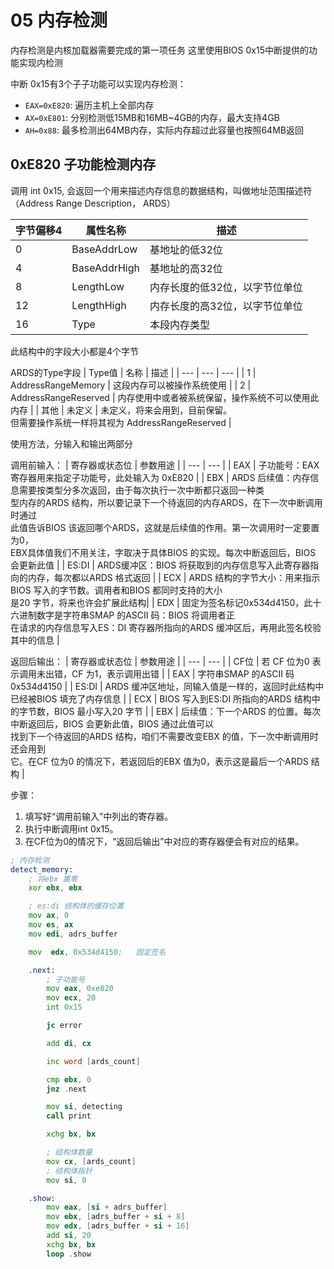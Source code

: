 # 05 内存检测

内存检测是内核加载器需要完成的第一项任务
这里使用BIOS 0x15中断提供的功能实现内检测

中断 0x15有3个子子功能可以实现内存检测：
- `EAX=0xE820`: 遍历主机上全部内存
- `AX=0xE801`: 分别检测低15MB和16MB~4GB的内存，最大支持4GB
- `AH=0x88`: 最多检测出64MB内存，实际内存超过此容量也按照64MB返回

## 0xE820 子功能检测内存

调用 int 0x15, 会返回一个用来描述内存信息的数据结构，叫做地址范围描述符（Address Range Description， ARDS）

| 字节偏移4 | 属性名称 | 描述 |
| --- | --- | --- |
| 0   | BaseAddrLow | 基地址的低32位 |
| 4   | BaseAddrHigh | 基地址的高32位 |
| 8   | LengthLow   |  内存长度的低32位，以字节位单位 |
| 12  | LengthHigh |  内存长度的高32位，以字节位单位 |
| 16  | Type  | 本段内存类型 |

此结构中的字段大小都是4个字节

ARDS的Type字段
| Type值 | 名称 | 描述 |
| --- | --- | --- |
| 1   | AddressRangeMemory  | 这段内存可以被操作系统使用 |
| 2   | AddressRangeReserved | 内存使用中或者被系统保留，操作系统不可以使用此内存 |
| 其他 | 未定义 | 未定义，将来会用到，目前保留。<br>但需要操作系统一样将其视为 AddressRangeReserved |

使用方法，分输入和输出两部分

调用前输入：
| 寄存器或状态位 |  参数用途 |
| --- | --- |
| EAX | 子功能号：EAX寄存器用来指定子功能号，此处输入为 0xE820 |
| EBX | ARDS 后续值：内存信息需要按类型分多次返回，由于每次执行一次中断都只返回一种类<br>型内存的ARDS 结构，所以要记录下一个待返回的内存ARDS，在下一次中断调用时通过<br>此值告诉BIOS 该返回哪个ARDS，这就是后续值的作用。第一次调用时一定要置为0，<br>EBX具体值我们不用关注，字取决于具体BIOS 的实现。每次中断返回后，BIOS 会更新此值 |
| ES:DI | ARDS缓冲区：BIOS 将获取到的内存信息写入此寄存器指向的内存，每次都以ARDS 格式返回 |
| ECX | ARDS 结构的字节大小：用来指示BIOS 写入的字节数。调用者和BIOS 都同时支持的大小<br>是20 字节，将来也许会扩展此结构|
| EDX | 固定为签名标记0x534d4150，此十六进制数字是字符串SMAP 的ASCII 码：BIOS 将调用者正<br>在请求的内存信息写入ES：DI 寄存器所指向的ARDS 缓冲区后，再用此签名校验其中的信息 |

返回后输出：
| 寄存器或状态位 |  参数用途 |
| --- | --- |
| CF位 |  若 CF 位为0 表示调用未出错，CF 为1，表示调用出错 |
| EAX | 字符串SMAP 的ASCII 码0x534d4150 |
| ES:DI |  ARDS 缓冲区地址，同输入值是一样的，返回时此结构中已经被BIOS 填充了内存信息 |
| ECX |  BIOS 写入到ES:DI 所指向的ARDS 结构中的字节数，BIOS 最小写入20 字节 |
| EBX | 后续值：下一个ARDS 的位置。每次中断返回后，BIOS 会更新此值，BIOS 通过此值可以 <br>找到下一个待返回的ARDS 结构，咱们不需要改变EBX 的值，下一次中断调用时还会用到<br>它。在CF 位为0 的情况下，若返回后的EBX 值为0，表示这是最后一个ARDS 结构 |



步骤：

1.  填写好“调用前输入”中列出的寄存器。
2.  执行中断调用int 0x15。
3.  在CF位为0的情况下，“返回后输出”中对应的寄存器便会有对应的结果。

```asm
; 内存检测
detect_memory:
    ; 将ebx 置零
    xor ebx, ebx

    ; es:di 结构体的缓存位置
    mov ax, 0
    mov es, ax
    mov edi, adrs_buffer

    mov  edx, 0x534d4150;   固定签名

    .next:
        ; 子功能号
        mov eax, 0xe820
        mov ecx, 20
        int 0x15

        jc error

        add di, cx

        inc word [ards_count]

        cmp ebx, 0
        jnz .next

        mov si, detecting
        call print

        xchg bx, bx

        ; 结构体数量
        mov cx, [ards_count]
        ; 结构体指针
        mov si, 0

    .show:
        mov eax, [si + adrs_buffer]
        mov ebx, [adrs_buffer + si + 8]
        mov edx, [adrs_buffer + si + 16]
        add si, 20
        xchg bx, bx
        loop .show

```